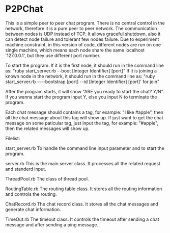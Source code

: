 # P2PChat

This is a simple peer to peer chat program. There is no central control in the network, therefore it is a pure peer to peer network. The communication between nodes is UDP instead of TCP. It allows graceful shutdown, also it can detect node failure and tolerant few nodes failure.
Due to experiment machine constraint, in this version of code, different nodes are run on one single machine, which means each node share the same localhost '127.0.0.1', but they use different port number.

To start the program. If it is the first node, it should run in the command line as:
	"ruby start_server.rb --boot [Integer Identifier] [port]"
If it is joining a known node in the network, it should run in the command line as:
	"ruby start_server.rb ----bootstrap [port] --id [Integer Identifier] [port]' for join"

After the program starts, it will show "ARE you ready to start the chat? Y/N". If you wanna start the program input Y, else you input N to terminate the program.

Each chat message should contains a tag, for example: "I like #apple", then all the chat message about this tag will show up. If just want to get the chat message on some paticular tag, just input the tag, for example: "#apple", then the related messages will show up.


Filelist:

start_server.rb 	To handle the command line input parameter and to start the program.

server.rb 			This is the main server class. It processes all the related request and standerd input.

ThreadPool.rb 		The class of thread pool.

RoutingTable.rb 	The routing table class. It stores all the routing information and controls the routing.

ChatRecord.rb 		The chat record class. It stores all the chat messages and generate chat information.

TimeOut.rb 			The timeout class. It controls the timeout after sending a chat message and after sending a ping message.